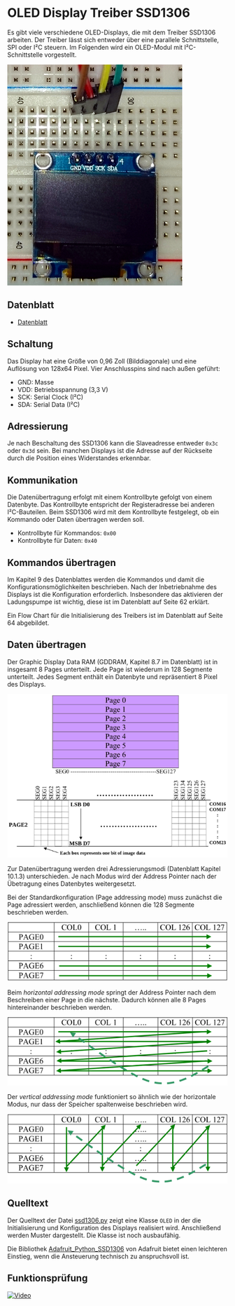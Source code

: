 # OLED Display Treiber SSD1306 

Es gibt viele verschiedene OLED-Displays, die mit dem Treiber SSD1306
arbeiten. Der Treiber lässt sich entweder über eine parallele
Schnittstelle, SPI oder I²C steuern. Im Folgenden wird ein OLED-Modul
mit I²C-Schnittstelle vorgestellt.

![oled_i2c](doc/oled_i2c.jpg)

## Datenblatt

- [Datenblatt](doc/ssd1306_datasheet.pdf)

## Schaltung

Das Display hat eine Größe von 0,96 Zoll (Bilddiagonale) und eine Auflösung von 128x64 Pixel. Vier Anschlusspins sind nach außen geführt:
* GND: Masse
* VDD: Betriebsspannung (3,3 V)
* SCK: Serial Clock (I²C)
* SDA: Serial Data (I²C)

## Adressierung

Je nach Beschaltung des SSD1306 kann die Slaveadresse entweder `0x3c` oder `0x3d` sein. Bei manchen Displays ist die Adresse auf der Rückseite durch die Position eines Widerstandes erkennbar.

## Kommunikation

Die Datenübertragung erfolgt mit einem Kontrollbyte gefolgt von einem
Datenbyte. Das Kontrollbyte entspricht der Registeradresse bei anderen
I²C-Bauteilen. Beim SSD1306 wird mit dem Kontrollbyte festgelegt, ob
ein Kommando oder Daten übertragen werden soll.

* Kontrollbyte für Kommandos: `0x00`
* Kontrollbyte für Daten: `0x40`

## Kommandos übertragen

Im Kapitel 9 des Datenblattes werden die Kommandos und damit die Konfigurationsmöglichkeiten beschrieben. Nach der Inbetriebnahme des Displays ist die Konfiguration erforderlich. Insbesondere das aktivieren der Ladungspumpe ist wichtig, diese ist im Datenblatt auf Seite 62 erklärt. 

Ein Flow Chart für die Initialisierung des Treibers ist im Datenblatt auf Seite 64 abgebildet.

## Daten übertragen

Der Graphic Display Data RAM (GDDRAM, Kapitel 8.7 im Datenblatt) ist in insgesamt 8 Pages unterteilt. Jede Page ist wiederum in 128 Segmente unterteilt. Jedes Segment enthält ein Datenbyte und repräsentiert 8 Pixel des Displays.

![GDDRAM Structure](doc/gddram_structure.png)

Zur Datenübertragung werden drei Adressierungsmodi (Datenblatt Kapitel 10.1.3) unterschieden. Je nach Modus wird der Address Pointer nach der Übetragung eines Datenbytes weitergesetzt. 

Bei der Standardkonfiguration (Page addressing mode) muss zunächst die Page adressiert werden, anschließend können die 128 Segmente beschrieben werden.

![Page addressing mode](doc/page_addressing_mode.png)

Beim *horizontal addressing mode* springt der Address Pointer nach dem Beschreiben einer Page in die nächste. Dadurch können alle 8 Pages hintereinander beschrieben werden.

![Horizontal addressing mode](doc/horizontal_addressing_mode.png)

Der *vertical addressing mode* funktioniert so ähnlich wie der
horizontale Modus, nur dass der Speicher spaltenweise beschrieben wird.

![Vertical addressing mode](doc/vertical_addressing_mode.png) 


## Quelltext

Der Quelltext der Datei [ssd1306.py](ssd1306.py) zeigt eine Klasse `OLED` in der die Initialisierung und Konfiguration des Displays realisiert wird. Anschließend werden Muster dargestellt. Die Klasse ist noch ausbaufähig.

Die Bibliothek 
[Adafruit_Python_SSD1306](https://github.com/adafruit/Adafruit_Python_SSD1306)
von Adafruit bietet einen leichteren Einstieg, wenn die Ansteuerung technisch
zu anspruchsvoll ist.

## Funktionsprüfung

[![Video](https://archive.org/services/img/oled_i2c)](https://archive.org/details/oled_i2c)
